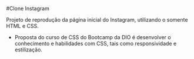 #Clone Instagram

Projeto de reprodução da página inicial do Instagram, utilizando o somente HTML e CSS. 

- Proposta do curso de CSS do Bootcamp da DIO é desenvolver o conhecimento e habilidades com CSS, tais como responsividade e estilização.

